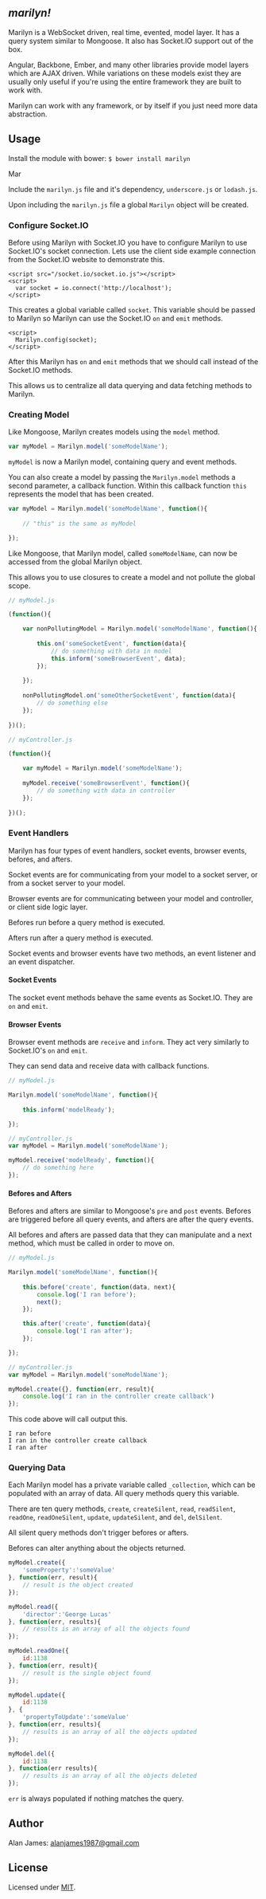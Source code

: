*marilyn!*
---

Marilyn is a WebSocket driven, real time, evented, model layer. It has a query system similar to Mongoose. It also has Socket.IO support out of the box.

Angular, Backbone, Ember, and many other libraries provide model layers which are AJAX driven. While variations on these models exist they are usually only useful if you're using the entire framework they are built to work with.

Marilyn can work with any framework, or by itself if you just need more data abstraction.

## Usage

Install the module with bower:
`$ bower install marilyn`

Mar

Include the `marilyn.js` file and it's dependency, `underscore.js` or `lodash.js`.

Upon including the `marilyn.js` file a global `Marilyn` object will be created.

### Configure Socket.IO

Before using Marilyn with Socket.IO you have to configure Marilyn to use Socket.IO's socket connection. Lets use the client side example connection from the Socket.IO website to demonstrate this.

```
<script src="/socket.io/socket.io.js"></script>
<script>
  var socket = io.connect('http://localhost');
</script>
```

This creates a global variable called `socket`. This variable should be passed to Marilyn so Marilyn can use the Socket.IO `on` and `emit` methods.

```
<script>
  Marilyn.config(socket);
</script>
```

After this Marilyn has `on` and `emit` methods that we should call instead of the Socket.IO methods.

This allows us to centralize all data querying and data fetching methods to Marilyn.

### Creating Model

Like Mongoose, Marilyn creates models using the `model` method. 

```js
var myModel = Marilyn.model('someModelName');
```

`myModel` is now a Marilyn model, containing query and event methods.

You can also create a model by passing the `Marilyn.model` methods a second parameter, a callback function. Within this callback function `this` represents the model that has been created.

```js
var myModel = Marilyn.model('someModelName', function(){
	
	// "this" is the same as myModel

});
```

Like Mongoose, that Marilyn model, called `someModelName`, can now be accessed from the global Marilyn object. 

This allows you to use closures to create a model and not pollute the global scope.

```js
// myModel.js

(function(){

	var nonPollutingModel = Marilyn.model('someModelName', function(){
		
		this.on('someSocketEvent', function(data){
			// do something with data in model
			this.inform('someBrowserEvent', data);
		});
	
	});
	
	nonPollutingModel.on('someOtherSocketEvent', function(data){
		// do something else
	});
	
})();
```

```js
// myController.js

(function(){

	var myModel = Marilyn.model('someModelName');
	
	myModel.receive('someBrowserEvent', function(){
		// do something with data in controller
	});
	
})();
```

### Event Handlers

Marilyn has four types of event handlers, socket events, browser events, befores, and afters. 

Socket events are for communicating from your model to a socket server, or from a socket server to your model.

Browser events are for communicating between your model and controller, or client side logic layer.

Befores run before a query method is executed. 

Afters run after a query method is executed.

Socket events and browser events have two methods, an event listener and an event dispatcher.

#### Socket Events

The socket event methods behave the same events as Socket.IO. They are `on` and `emit`.

#### Browser Events

Browser event methods are `receive` and `inform`. They act very similarly to Socket.IO's `on` and `emit`. 

They can send data and receive data with callback functions.

```js
// myModel.js

Marilyn.model('someModelName', function(){
	
	this.inform('modelReady');

});
```

```js
// myController.js
var myModel = Marilyn.model('someModelName');

myModel.receive('modelReady', function(){
	// do something here
});
```

#### Befores and Afters

Befores and afters are similar to Mongoose's `pre` and `post` events. Befores are triggered before all query events, and afters are after the query events.

All befores and afters are passed data that they can manipulate and a next method, which must be called in order to move on.

```js
// myModel.js

Marilyn.model('someModelName', function(){
	
	this.before('create', function(data, next){
		console.log('I ran before');
		next();
	});

	this.after('create', function(data){
		console.log('I ran after');
	});

});
```

```js
// myController.js
var myModel = Marilyn.model('someModelName');

myModel.create({}, function(err, result){
	console.log('I ran in the controller create callback')
});
```

This code above will call output this.

```
I ran before
I ran in the controller create callback
I ran after
```

### Querying Data

Each Marilyn model has a private variable called `_collection`, which can be populated with an array of data. All query methods query this variable.

There are ten query methods, `create`, `createSilent`, `read`, `readSilent`, `readOne`, `readOneSilent`, `update`, `updateSilent`, and `del`, `delSilent`.

All silent query methods don't trigger befores or afters.

Befores can alter anything about the objects returned.

```js
myModel.create({
	'someProperty':'someValue'
}, function(err, result){
	// result is the object created
});

myModel.read({
	'director':'George Lucas'
}, function(err, results){
	// results is an array of all the objects found
});

myModel.readOne({
	id:1138
}, function(err, result){
	// result is the single object found
});

myModel.update({
	id:1138
}, {
	'propertyToUpdate':'someValue'
}, function(err, results){
	// results is an array of all the objects updated
});

myModel.del({
	id:1138
}, function(err results){
	// results is an array of all the objects deleted
});
```

`err` is always populated if nothing matches the query.

Author
---
Alan James: [alanjames1987@gmail.com](mailto:alanjames1987@gmail.com)

License
---
Licensed under [MIT](https://github.com/alanjames1987/marilynjs/blob/master/LICENSE).